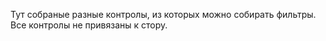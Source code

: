 Тут собраные разные контролы, из которых можно собирать фильтры.
Все контролы не привязаны к стору.
